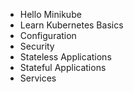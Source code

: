 * Hello Minikube
* Learn Kubernetes Basics
* Configuration
* Security
* Stateless Applications
* Stateful Applications
* Services